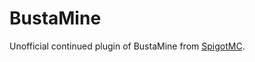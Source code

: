 # BustaMine

Unofficial continued plugin of BustaMine from [SpigotMC](https://www.spigotmc.org/resources/66139).
